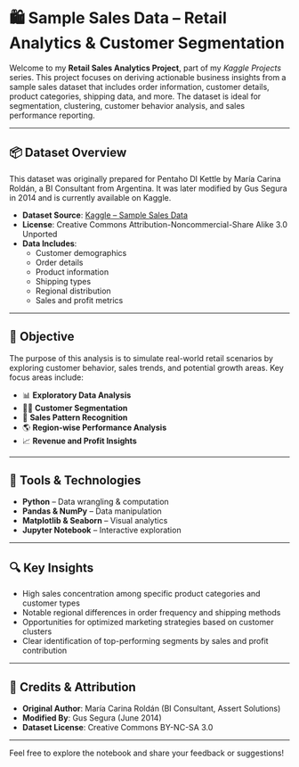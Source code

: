 # 🛍️ Sample Sales Data – Retail Analytics & Customer Segmentation

Welcome to my **Retail Sales Analytics Project**, part of my *Kaggle Projects* series. This project focuses on deriving actionable business insights from a sample sales dataset that includes order information, customer details, product categories, shipping data, and more. The dataset is ideal for segmentation, clustering, customer behavior analysis, and sales performance reporting.

---

## 📦 Dataset Overview

This dataset was originally prepared for Pentaho DI Kettle by María Carina Roldán, a BI Consultant from Argentina. It was later modified by Gus Segura in 2014 and is currently available on Kaggle.

- **Dataset Source**: [Kaggle – Sample Sales Data](https://www.kaggle.com/datasets/kyanyoga/sample-sales-data/data)  
- **License**: Creative Commons Attribution-Noncommercial-Share Alike 3.0 Unported  
- **Data Includes**:  
  - Customer demographics  
  - Order details  
  - Product information  
  - Shipping types  
  - Regional distribution  
  - Sales and profit metrics

---

## 📌 Objective

The purpose of this analysis is to simulate real-world retail scenarios by exploring customer behavior, sales trends, and potential growth areas. Key focus areas include:

- 📊 **Exploratory Data Analysis**  
- 🧍‍♂️ **Customer Segmentation**  
- 🛒 **Sales Pattern Recognition**  
- 🌎 **Region-wise Performance Analysis**  
- 📈 **Revenue and Profit Insights**

---

## 🧰 Tools & Technologies

- **Python** – Data wrangling & computation  
- **Pandas & NumPy** – Data manipulation  
- **Matplotlib & Seaborn** – Visual analytics  
- **Jupyter Notebook** – Interactive exploration  

---

## 🔍 Key Insights

- High sales concentration among specific product categories and customer types  
- Notable regional differences in order frequency and shipping methods  
- Opportunities for optimized marketing strategies based on customer clusters  
- Clear identification of top-performing segments by sales and profit contribution

---

## 👤 Credits & Attribution

- **Original Author**: María Carina Roldán (BI Consultant, Assert Solutions)  
- **Modified By**: Gus Segura (June 2014)  
- **Dataset License**: Creative Commons BY-NC-SA 3.0

---

Feel free to explore the notebook and share your feedback or suggestions!

